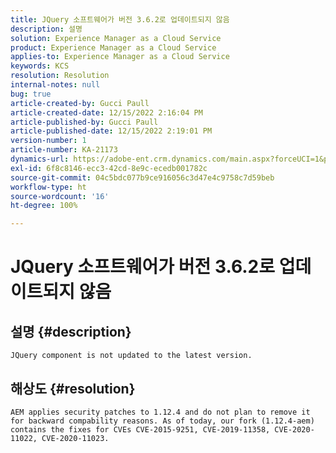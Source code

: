 ```yaml
---
title: JQuery 소프트웨어가 버전 3.6.2로 업데이트되지 않음
description: 설명
solution: Experience Manager as a Cloud Service
product: Experience Manager as a Cloud Service
applies-to: Experience Manager as a Cloud Service
keywords: KCS
resolution: Resolution
internal-notes: null
bug: true
article-created-by: Gucci Paull
article-created-date: 12/15/2022 2:16:04 PM
article-published-by: Gucci Paull
article-published-date: 12/15/2022 2:19:01 PM
version-number: 1
article-number: KA-21173
dynamics-url: https://adobe-ent.crm.dynamics.com/main.aspx?forceUCI=1&pagetype=entityrecord&etn=knowledgearticle&id=88024dfc-827c-ed11-81ac-6045bd006704
exl-id: 6f8c8146-ecc3-42cd-8e9c-ecedb001782c
source-git-commit: 04c5bdc077b9ce916056c3d47e4c9758c7d59beb
workflow-type: ht
source-wordcount: '16'
ht-degree: 100%

---
```


# JQuery 소프트웨어가 버전 3.6.2로 업데이트되지 않음

## 설명 {#description}


`JQuery component is not updated to the latest version.`


## 해상도 {#resolution}


`AEM applies security patches to 1.12.4 and do not plan to remove it for backward compability reasons. As of today, our fork (1.12.4-aem) contains the fixes for CVEs CVE-2015-9251, CVE-2019-11358, CVE-2020-11022, CVE-2020-11023.`
